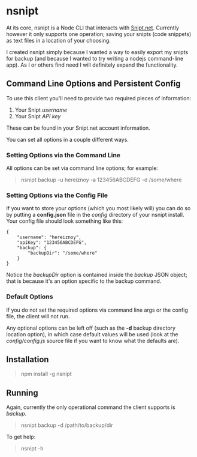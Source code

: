 # nsnipt

At its core, nsnipt is a Node CLI that interacts with [Snipt.net](https://snipt.net). Currently however it only supports one operation; saving your snipts (code snippets) as text files in a location of your choosing.

I created nsnipt simply because I wanted a way to easily export my snipts for backup (and because I wanted to try writing a nodejs command-line app). As I or others find need I will definitely expand the functionality.

## Command Line Options and Persistent Config

To use this client you'll need to provide two required pieces of information:

1. Your Snipt _username_
2. Your Snipt _API key_ 

These can be found in your Snipt.net account information.

You can set all options in a couple different ways.

### Setting Options via the Command Line

All options can be set via command line options; for example:

> nsnipt backup -u hereiznoy -a 123456ABCDEFG -d /some/where

### Setting Options via the Config File

If you want to store your options (which you most likely will) you can do so by putting a __config.json__ file in the _config_ directory of your nsnipt install. Your config file should look something like this:

	{
		"username": "hereiznoy",
		"apiKey": "123456ABCDEFG",
		"backup": {
			"backupDir": "/some/where"
		}
	}

Notice the _backupDir_ option is contained inside the _backup_ JSON object; that is because it's an option specific to the backup command.

### Default Options

If you do not set the required options via command line args or the config file, the client will not run.

Any optional options can be left off (such as the __-d__ backup directory location option), in which case default values will be used (look at the _config/config.js_ source file if you want to know what the defaults are).

## Installation

> npm install -g nsnipt

## Running

Again, currently the only operational command the client supports is _backup_.

> nsnipt backup -d /path/to/backup/dir

To get help:

> nsnipt -h